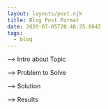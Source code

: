 ```yaml
---
layout: layouts/post.njk
title: Blog Post Format
date: 2020-07-05T20:48:25.864Z
tags:
  - blog
---
```

\--> Intro about Topic

\--> Problem to Solve

\--> Solution

\--> Results
